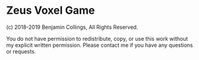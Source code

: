 # Zeus Voxel Game

(c) 2018-2019 Benjamin Collings, All Rights Reserved.

You do not have permission to redistribute, copy, or use this work without my explicit written permission. 
Please contact me if you have any questions or requests.
